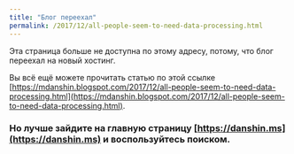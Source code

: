 ```yaml
---
title: "Блог переехал"
permalink: /2017/12/all-people-seem-to-need-data-processing.html
---
```

Эта страница больше не доступна по этому адресу, потому, что блог переехал на новый хостинг.

Вы всё ещё можете прочитать статью по этой ссылке [https://mdanshin.blogspot.com/2017/12/all-people-seem-to-need-data-processing.html](https://mdanshin.blogspot.com/2017/12/all-people-seem-to-need-data-processing.html).

### Но лучше зайдите на главную страницу [https://danshin.ms](https://danshin.ms) и воспользуйтесь поиском.